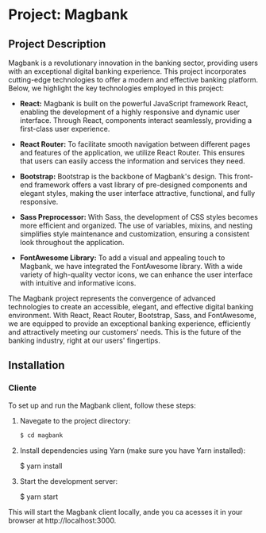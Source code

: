 # Project: Magbank

## Project Description

Magbank is a revolutionary innovation in the banking sector, providing users with an exceptional digital banking experience. This project incorporates cutting-edge technologies to offer a modern and effective banking platform. Below, we highlight the key technologies employed in this project:

- **React:** Magbank is built on the powerful JavaScript framework React, enabling the development of a highly responsive and dynamic user interface. Through React, components interact seamlessly, providing a first-class user experience.

- **React Router:** To facilitate smooth navigation between different pages and features of the application, we utilize React Router. This ensures that users can easily access the information and services they need.

- **Bootstrap:** Bootstrap is the backbone of Magbank's design. This front-end framework offers a vast library of pre-designed components and elegant styles, making the user interface attractive, functional, and fully responsive.

- **Sass Preprocessor:** With Sass, the development of CSS styles becomes more efficient and organized. The use of variables, mixins, and nesting simplifies style maintenance and customization, ensuring a consistent look throughout the application.

- **FontAwesome Library:** To add a visual and appealing touch to Magbank, we have integrated the FontAwesome library. With a wide variety of high-quality vector icons, we can enhance the user interface with intuitive and informative icons.

The Magbank project represents the convergence of advanced technologies to create an accessible, elegant, and effective digital banking environment. With React, React Router, Bootstrap, Sass, and FontAwesome, we are equipped to provide an exceptional banking experience, efficiently and attractively meeting our customers' needs. This is the future of the banking industry, right at our users' fingertips.

## Installation

### Cliente

To set up and run the Magbank client, follow these steps:

1. Navegate to the project directory:
   ```sh
   $ cd magbank

2. Install dependencies using Yarn (make sure you have Yarn installed):

    $ yarn install

3. Start the development server:

    $ yarn start

This will start the Magbank client locally, ande you ca acesses it in your browser at http://localhost:3000.
